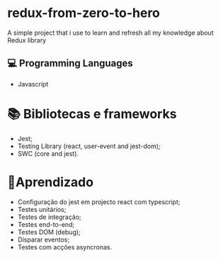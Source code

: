 # redux-from-zero-to-hero

A simple project that i use to learn and refresh all my knowledge about Redux library

## 💻 Programming Languages

<ul>
  <li> Javascript </li>
</ul>

# 📚 Bibliotecas e frameworks

- Jest;
- Testing Library (react, user-event and jest-dom);
- SWC (core and jest).

# 🧠Aprendizado

- Configuração do jest em projecto react com typescript;
- Testes unitários;
- Testes de integração;
- Testes end-to-end;
- Testes DOM (debug);
- Disparar eventos;
- Testes com acções asyncronas.
